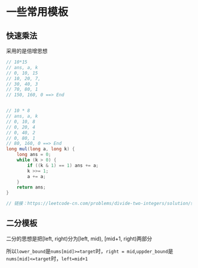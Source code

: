 # 一些常用模板

## 快速乘法

采用的是倍增思想

```java
// 10*15
// ans, a, k
// 0, 10, 15
// 10, 20, 7,
// 30, 40, 3
// 70, 80, 1
// 150, 160, 0 ==> End


// 10 * 8
// ans, a, k
// 0, 10, 8
// 0, 20, 4
// 0, 40, 2
// 0, 80, 1
// 80, 160, 0 ==> End
long mul(long a, long k) {
    long ans = 0;
    while (k > 0) {
        if ((k & 1) == 1) ans += a;
        k >>= 1;
        a += a;
    }
    return ans;
}

// 链接：https://leetcode-cn.com/problems/divide-two-integers/solution/shua-chuan-lc-er-fen-bei-zeng-cheng-fa-j-m73b/

```


## 二分模板

二分的思想是把[left, right)分为[left, mid), [mid+1, right)两部分

所以`lower_bound`是`nums[mid]>=target`时，`right = mid`,`uppder_bound`是`nums[mid]<=target`时，`left=mid+1`